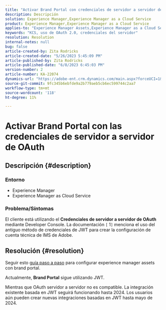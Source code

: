 ```yaml
---
title: "Activar Brand Portal con credenciales de servidor a servidor de OAuth"
description: Descripción
solution: Experience Manager,Experience Manager as a Cloud Service
product: Experience Manager,Experience Manager as a Cloud Service
applies-to: "Experience Manager Assets,Experience Manager as a Cloud Service,Experience Manager"
keywords: "KCS, uso de OAuth 2.0, credenciales del servidor"
resolution: Resolution
internal-notes: null
bug: false
article-created-by: Zita Rodricks
article-created-date: "5/26/2023 5:45:09 PM"
article-published-by: Zita Rodricks
article-published-date: "6/8/2023 6:45:03 PM"
version-number: 2
article-number: KA-22074
dynamics-url: "https://adobe-ent.crm.dynamics.com/main.aspx?forceUCI=1&pagetype=entityrecord&etn=knowledgearticle&id=3f70840b-edfb-ed11-8849-6045bd0063aa"
source-git-commit: 9fc345b6ebfde9a2b779aeb5cb6ec599744c2aa7
workflow-type: tm+mt
source-wordcount: '118'
ht-degree: 11%

---
```


# Activar Brand Portal con las credenciales de servidor a servidor de OAuth

## Descripción {#description}


### <b>Entorno </b>

- Experience Manager
- Experience Manager as Cloud Service


### <b>Problema/Síntomas</b>

El cliente está utilizando el <b>Credenciales de servidor a servidor de OAuth</b> mediante Developer Console. La documentación `[` 1`]`  menciona el uso del antiguo método de credenciales de JWT para crear la configuración de cuenta técnica de IMS de Adobe.




## Resolución {#resolution}




Seguir esto [guía paso a paso](https://experienceleague.adobe.com/docs/experience-manager-cloud-service/content/assets/brand-portal/configure-aem-assets-with-brand-portal.html?lang=en#manual-configuration) para configurar experience manager assets con brand portal.



Actualmente, <b>Brand Portal</b> sigue utilizando JWT.

Mientras que OAuth servidor a servidor no es compatible. La integración existente basada en JWT seguirá funcionando hasta 2024. Los usuarios aún pueden crear nuevas integraciones basadas en JWT hasta mayo de 2024.
